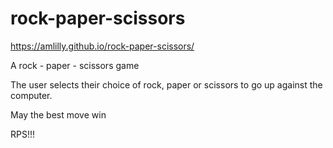 # rock-paper-scissors

https://amlilly.github.io/rock-paper-scissors/

A rock - paper - scissors game

The user selects their choice of rock, paper or scissors to go up against the computer.

May the best move win

RPS!!!